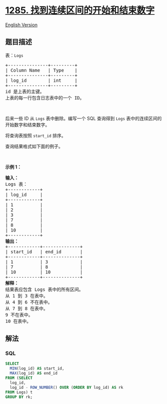 # [1285. 找到连续区间的开始和结束数字](https://leetcode.cn/problems/find-the-start-and-end-number-of-continuous-ranges)

[English Version](/solution/1200-1299/1285.Find%20the%20Start%20and%20End%20Number%20of%20Continuous%20Ranges/README_EN.md)

## 题目描述

<p>表：<code>Logs</code></p>

<pre>
+---------------+---------+
| Column Name   | Type    |
+---------------+---------+
| log_id        | int     |
+---------------+---------+
id 是上表的主键。
上表的每一行包含日志表中的一个 ID。
</pre>

<p>&nbsp;</p>

<p>后来一些 ID 从&nbsp;<code>Logs</code>&nbsp;表中删除。编写一个 SQL 查询得到&nbsp;<code>Logs</code>&nbsp;表中的连续区间的开始数字和结束数字。</p>

<p>将查询表按照 <code>start_id</code>&nbsp;排序。</p>

<p>查询结果格式如下面的例子。</p>

<p>&nbsp;</p>

<p><strong>示例 1：</strong></p>

<pre>
<strong>输入：</strong>
Logs 表：
+------------+
| log_id     |
+------------+
| 1          |
| 2          |
| 3          |
| 7          |
| 8          |
| 10         |
+------------+
<strong>输出：</strong>
+------------+--------------+
| start_id   | end_id       |
+------------+--------------+
| 1          | 3            |
| 7          | 8            |
| 10         | 10           |
+------------+--------------+
<strong>解释：</strong>
结果表应包含 Logs 表中的所有区间。
从 1 到 3 在表中。
从 4 到 6 不在表中。
从 7 到 8 在表中。
9 不在表中。
10 在表中。</pre>

## 解法

### **SQL**

```sql
SELECT
  MIN(log_id) AS start_id,
  MAX(log_id) AS end_id
FROM (SELECT
  log_id,
  log_id - ROW_NUMBER() OVER (ORDER BY log_id) AS rk
FROM Logs) t
GROUP BY rk;
```
